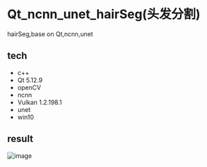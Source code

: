 # Qt_ncnn_unet_hairSeg(头发分割)
hairSeg,base on Qt,ncnn,unet

## tech
* c++
* Qt 5.12.9
* openCV
* ncnn
* Vulkan 1.2.198.1
* unet
* win10

## result
![image](https://github.com/superbayes/Qt_ncnn_unet_hairSeg/blob/main/ncnn_unet_hairSeg/hairSeg.gif)

